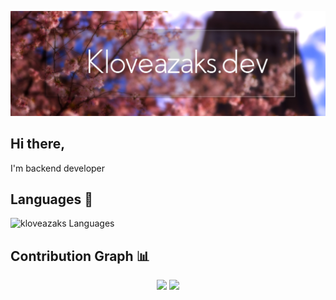 ![header](https://raw.githubusercontent.com/kloveazaks/kloveazaks/master/images/header.jpg)

<!-- 
<p align="center">
  <a href="https://kloveazaks.dev">
  <img src="https://img.shields.io/badge/-larsroettig.dev-%23000?logo=React&style=for-the-badge" alt="kloveazaks.dev"/>
  </a>
  <a href="https://github.com/kloveazaks?tab=followers">
    <img src="https://img.shields.io/github/followers/larsroettig?label=Followers&logo=GitHub&style=for-the-badge" alt="GitHub badge" />
  </a>
  <a href="http://twitter.com/kloveazaks">
    <img src="https://img.shields.io/twitter/follow/larsroettig?label=Twitter&logo=twitter&style=for-the-badge" />
  </a>
  <a href="http://youtube.com/kloveazaks?sub_confirmation=1">
    <img src="https://img.shields.io/youtube/channel/views/UChc7jbOW4s_DRyS56zwD-cQ??label=YouTube&logo=YouTube&style=for-the-badge" />
  </a>
</p>
 -->
## Hi there, 

I'm backend developer

## Languages 📝
![kloveazaks Languages](https://github-readme-stats.vercel.app/api/top-langs/?username=kloveazaks&layout=compact&count_private=true&theme=tokyonight&langs_count=30)

     
     
## Contribution Graph 📊
<p align="center">
<img width="48%" src="https://github-readme-stats.vercel.app/api?username=kloveazaks&show_icons=true&theme=tokyonight&include_all_commits=true&count_private=true" />
<img width="48%" src="https://github-readme-streak-stats.herokuapp.com/?user=kloveazaks&theme=tokyonight" /> 

 
<!-- <a href="https://github.com/anuraghazra/github-readme-stats">
  <img align="center" src="https://github-readme-stats.vercel.app/api/pin/?username=kloveazaks&repo=invoicely" />
</a> -->

  
  
<!-- 
## Hi there 👋 I'm a backend developer

<a href="https://t.me/uudfa57">
  <img align="left" alt="Telegram" width="22px" src="https://camo.githubusercontent.com/5c1975da7d9ab735ceb71c57b6c7e48ff3e08ca4/68747470733a2f2f6564656e742e6769746875622e696f2f537570657254696e7949636f6e732f696d616765732f7376672f74656c656772616d2e737667">
</a>
<a href="https://discord.gg/kloveazaks#4117">
  <img align="left" alt="Discord" width="22px" src="https://raw.githubusercontent.com/peterthehan/peterthehan/master/assets/discord.svg" />
</a>
<a href="https://twitter.com/KloVeazaks">
  <img align="left" alt="Twitter" width="22px" src="https://raw.githubusercontent.com/peterthehan/peterthehan/master/assets/twitter.svg" />
</a>
<a href="https://www.linkedin.com/in/%D0%B4%D0%B0%D0%BD%D1%8F-%D0%B7%D0%B0%D0%BA%D1%81-874469236/">
  <img align="left" alt="LinkedIN" width="22px" src="https://raw.githubusercontent.com/peterthehan/peterthehan/master/assets/linkedin.svg" />
</a>

</br>

### Technology stack

<img align="right" alt="GIF" src="https://github.com/kloveazaks/kloveazaks/blob/main/code.gif?raw=true" width="500" height="320" /> -->

<!-- **Back-end**

![Python](https://img.shields.io/badge/-Python-black?style=material-square&logo=Python)
![Django](https://img.shields.io/badge/-Django-0aad48?style=material-square&logo=Django)
![Django Rest Framework](https://img.shields.io/badge/DRF-red?style=material-square&logo=Django)
![Django Channels](https://img.shields.io/badge/-Django_Channels-46a2f1?style=material-square&logo=Django)
![DCRF](https://img.shields.io/badge/-DCRF-46a2f1?style=material-square&logo=Django)
![Django Ninja](https://img.shields.io/badge/-Django_Ninja-%234B32C3?style=material-square&logo=Django)
![FastAPI](https://img.shields.io/badge/-FastAPI-%2300C7B7?style=material-square&logo=FastAPI)
![Flask](https://img.shields.io/badge/-Flask-%232c3e50?style=material-square&logo=Flask)
![ORMAR](https://img.shields.io/badge/-ORMAR-DD0031?style=material-square&logo=ORMAR)
![SqlAlchemy](https://img.shields.io/badge/-SqlAlchemy-FCA121?style=material-square&logo=SqlAlchemy)
![Celery](https://img.shields.io/badge/-Celery-%2300C7B7?style=material-square&logo=Celery) -->

<!-- **Databases**

![Postgresql](https://img.shields.io/badge/-Postgresql-%232c3e50?style=material-square&logo=Postgresql)
![Redis](https://img.shields.io/badge/-Redis-FCA121?style=material-square&logo=Redis)
![Redis](https://img.shields.io/badge/-MongoDB-2300C7B7?style=material-square&logo=MongoDB) -->
<!-- 
**Front-end**

![JavaScript](https://img.shields.io/badge/-JavaScript-%23F7DF1C?style=material-square&logo=javascript&logoColor=000000&labelColor=%23F7DF1C&color=%23FFCE5A)

![HTML5](https://img.shields.io/badge/-HTML5-%23E44D27?style=material-square&logo=html5&logoColor=ffffff)
![CSS3](https://img.shields.io/badge/-CSS3-%231572B6?style=material-square&logo=css3) -->

<!-- **Tools**

![Docker](https://img.shields.io/badge/-Docker-46a2f1?style=material-square&logo=docker&logoColor=white)
![Pycharm](https://img.shields.io/badge/-PyCharm-ffce5a?style=material-square&logo=pycharm)
![Postman](https://img.shields.io/badge/Postman-FCA121?style=material-square&logo=postman)
![Vscode](https://img.shields.io/badge/vscode-008890?style=material-square&logo=visual-studio-code)

![Linux](https://img.shields.io/badge/Linux-black?style=material-square&logo=linux)
![Git](https://img.shields.io/badge/-Git-black?style=material-square&logo=git)
![GitHub](https://img.shields.io/badge/-GitHub-181717?style=material-square&logo=github) -->
<!-- ![GitLab](https://img.shields.io/badge/-GitLab-FCA121?style=material-square&logo=gitlab) -->

<!-- **Learning**

![TypeScript](https://img.shields.io/badge/-TypeScript-007ACC?style=flat-square&logo=typescript&logoColor=white)
![Vue.js](https://img.shields.io/badge/-Vue.js-%232c3e50?style=flat-square&logo=vue.js)
![Angular](https://img.shields.io/badge/-Angular-DD0031?style=flat-square&logo=angular&logoColor=whiter)
![TailwindCss](https://img.shields.io/badge/-TailwindCss-%231a202c?style=flat-square&logo=tailwind-css) -->

<!-- ![Go](https://img.shields.io/badge/-Go-grey?style=material-square&logo=go) -->
<!-- ![С#](https://img.shields.io/badge/-%D0%A1Sharp-1d72b1?style=material-square&logo=csharp) -->
<!-- ![С++](https://img.shields.io/badge/-C++-1d72b1?style=material-square&logo=cplusplus) -->

<!-- ## 𝗦𝘁𝗮𝘁𝘀

![kloveazaks github stats](https://github-readme-stats.vercel.app/api?username=kloveazaks&show_icons=true&theme=tokyonight&include_all_commits=true&count_private=true)
![kloveazaks Languages](https://github-readme-stats.vercel.app/api/top-langs/?username=kloveazaks&layout=compact&count_private=true&theme=tokyonight&langs_count=30)



<a href="https://github.com/anuraghazra/github-readme-stats">
  <img align="center" src="https://github-readme-stats.vercel.app/api/pin/?username=kloveazaks&repo=invoicely" />
</a>
<a href="https://github.com/anuraghazra/convoychat">
  <img align="center" src="https://github-readme-stats.vercel.app/api/pin/?username=kloveazaks&repo=django_movie" />
</a> 





